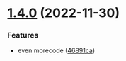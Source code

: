 # [1.4.0](https://github.com/KlausPopp/sem_release_test/compare/v1.3.0...v1.4.0) (2022-11-30)


### Features

* even morecode ([46891ca](https://github.com/KlausPopp/sem_release_test/commit/46891ca3619dd5d0d2a379744609fb1c418ad1f4))
